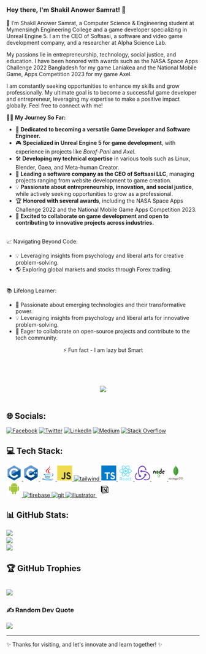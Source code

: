 ### Hey there, I'm Shakil Anower Samrat! 👋

🌟 I’m Shakil Anower Samrat, a Computer Science & Engineering student at Mymensingh Engineering College and a game developer specializing in Unreal Engine 5. I am the CEO of Softsasi, a software and video game development company, and a researcher at Alpha Science Lab.

My passions lie in entrepreneurship, technology, social justice, and education. I have been honored with awards such as the NASA Space Apps Challenge 2022 Bangladesh for my game Laniakea and the National Mobile Game, Apps Competition 2023 for my game Axel.

I am constantly seeking opportunities to enhance my skills and grow professionally. My ultimate goal is to become a successful game developer and entrepreneur, leveraging my expertise to make a positive impact globally. Feel free to connect with me!

👨‍💻 **My Journey So Far:**

- 🚀 **Dedicated to becoming a versatile Game Developer and Software Engineer.**
- 🎮 **Specialized in Unreal Engine 5 for game development**, with experience in projects like *Borof-Pani* and *Axel*.
- 🛠️ **Developing my technical expertise** in various tools such as Linux, Blender, Gaea, and Meta-human Creator.
- 💼 **Leading a software company as the CEO of Softsasi LLC**, managing projects ranging from website development to game creation.
- 💡 **Passionate about entrepreneurship, innovation, and social justice**, while actively seeking opportunities to grow as a professional.
- 🏆 **Honored with several awards**, including the NASA Space Apps Challenge 2022 and the National Mobile Game Apps Competition 2023.
- 💞️ **Excited to collaborate on game development and open to contributing to innovative projects across industries.**



<br>📈 Navigating Beyond Code:
- 💡 Leveraging insights from psychology and liberal arts for creative problem-solving.
- 🌎 Exploring global markets and stocks through Forex trading.

<br>📚 Lifelong Learner:

- 🌌 Passionate about emerging technologies and their transformative power.
- 💡 Leveraging insights from psychology and liberal arts for innovative problem-solving.
- 🔗 Eager to collaborate on open-source projects and contribute to the tech community.

<div align="center">
  <p>⚡ Fun fact - I am lazy but Smart</p>
</div>

<br><br><br>

<div align="center">

[![](https://visitcount.itsvg.in/api?id=ShakilAnowerSamrat&icon=8&color=9)](https://visitcount.itsvg.in) <br> <br>
</div>



## 🌐 Socials:
[![Facebook](https://img.shields.io/badge/Facebook-%231877F2.svg?logo=Facebook&logoColor=white)](https://www.facebook.com/shakilanowersamrat)  [![Twitter](https://img.shields.io/badge/Twitter-%231DA1F2.svg?logo=Twitter&logoColor=white)](https://twitter.com/CEOSamrat) [![LinkedIn](https://img.shields.io/badge/LinkedIn-%230077B5.svg?logo=linkedin&logoColor=white)](https://www.linkedin.com/in/samratbd) [![Medium](https://img.shields.io/badge/Medium-12100E?logo=medium&logoColor=white)](https://medium.com/@samratkubdas) [![Stack Overflow](https://img.shields.io/badge/-Stackoverflow-FE7A16?logo=stack-overflow&logoColor=white)](https://stackoverflow.com/users/20340665) 

## 💻 Tech Stack:
<p align="left">

  <a href="https://www.cprogramming.com/" target="_blank" rel="noreferrer">
    <img
      src="https://raw.githubusercontent.com/devicons/devicon/master/icons/c/c-original.svg"
      alt="c"
      width="40"
      height="40"
    />
  </a>
  
  <a href="https://www.w3schools.com/cpp/" target="_blank" rel="noreferrer">
    <img
      src="https://raw.githubusercontent.com/devicons/devicon/master/icons/cplusplus/cplusplus-original.svg"
      alt="cplusplus"
      width="40"
      height="40"
    />
  </a>

  <a href="https://www.java.com" target="_blank" rel="noreferrer">
    <img
      src="https://raw.githubusercontent.com/devicons/devicon/master/icons/java/java-original.svg"
      alt="java"
      width="40"
      height="40"
    />
  </a>
  <a
    href="https://developer.mozilla.org/en-US/docs/Web/JavaScript"
    target="_blank"
    rel="noreferrer"
  >
    <img
      src="https://raw.githubusercontent.com/devicons/devicon/master/icons/javascript/javascript-original.svg"
      alt="javascript"
      width="40"
      height="40"
    />
  </a>
  <a href="https://tailwindcss.com/" target="_blank" rel="noreferrer">
    <img
      src="https://www.vectorlogo.zone/logos/tailwindcss/tailwindcss-icon.svg"
      alt="tailwind"
      width="40"
      height="40"
    />
  </a>
  <a href="https://www.typescriptlang.org/" target="_blank" rel="noreferrer">
    <img
      src="https://raw.githubusercontent.com/devicons/devicon/master/icons/typescript/typescript-original.svg"
      alt="typescript"
      width="40"
      height="40"
    />
  </a>
  <a href="https://reactjs.org/" target="_blank" rel="noreferrer">
    <img
      src="https://raw.githubusercontent.com/devicons/devicon/master/icons/react/react-original-wordmark.svg"
      alt="react"
      width="40"
      height="40"
    />
  </a>
  <a href="https://redux.js.org" target="_blank" rel="noreferrer">
    <img
      src="https://raw.githubusercontent.com/devicons/devicon/master/icons/redux/redux-original.svg"
      alt="redux"
      width="40"
      height="40"
    />
  </a>
  <a href="https://nodejs.org" target="_blank" rel="noreferrer">
    <img
      src="https://raw.githubusercontent.com/Tanzim002/Logo/main/nodejs.jpg"
      alt="nodejs"
      width="40"
      height="40"
    />
  </a>
  <a href="https://www.mongodb.com/" target="_blank" rel="noreferrer">
    <img
      src="https://raw.githubusercontent.com/devicons/devicon/master/icons/mongodb/mongodb-original-wordmark.svg"
      alt="mongodb"
      width="40"
      height="40"
    />
  </a>
  <a href="https://developer.android.com" target="_blank" rel="noreferrer">
    <img
      src="https://raw.githubusercontent.com/devicons/devicon/master/icons/android/android-original-wordmark.svg"
      alt="android"
      width="40"
      height="40"
    />
  </a>
  <a href="https://firebase.google.com/" target="_blank" rel="noreferrer">
    <img
      src="https://www.vectorlogo.zone/logos/firebase/firebase-icon.svg"
      alt="firebase"
      width="40"
      height="40"
    />
  </a>

  <a href="https://git-scm.com/" target="_blank" rel="noreferrer">
    <img
      src="https://www.vectorlogo.zone/logos/git-scm/git-scm-icon.svg"
      alt="git"
      width="40"
      height="40"
    />
  </a>
  <a
    href="https://www.adobe.com/in/products/illustrator.html"
    target="_blank"
    rel="noreferrer"
  >
    <img
      src="https://www.vectorlogo.zone/logos/adobe_illustrator/adobe_illustrator-icon.svg"
      alt="illustrator"
      width="40"
      height="40"
    />
  </a>
  
  <a href="https://www.notion.so/" target="_blank" rel="noreferrer">
  <img src="https://raw.githubusercontent.com/Tanzim002/Logo/main/Notionpng.png" alt="notion" width="40" height="40" style="background:" />
</a>




</p>


## 📊 GitHub Stats:
![](https://github-readme-stats.vercel.app/api?username=ShakilAnowerSamrat&theme=blueberry&hide_border=false&include_all_commits=true&count_private=true)<br/>
![](https://github-readme-streak-stats.herokuapp.com/?user=ShakilAnowerSamrat&theme=blueberry&hide_border=false)<br/>
![](https://github-readme-stats.vercel.app/api/top-langs/?username=ShakilAnowerSamrat&theme=blueberry&hide_border=false&include_all_commits=true&count_private=true&layout=compact)

## 🏆 GitHub Trophies
![](https://github-profile-trophy.vercel.app/?username=ShakilAnowerSamrat&theme=radical&no-frame=false&no-bg=false&margin-w=4)
-



### ✍️ Random Dev Quote
![](https://quotes-github-readme.vercel.app/api?type=horizontal&theme=radical)



---


✨ Thanks for visiting, and let's innovate and learn together! ✨
